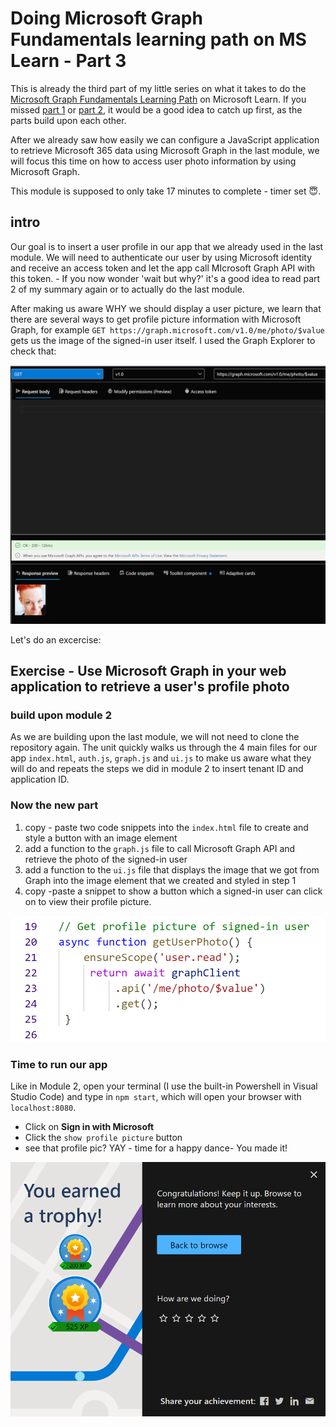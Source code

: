 # Doing Microsoft Graph Fundamentals learning path on MS Learn - Part 3

This is already the third part of my little series on what it takes to do the [Microsoft Graph Fundamentals Learning Path](https://docs.microsoft.com/en-us/learn/paths/m365-msgraph-fundamentals/) on Microsoft Learn. If you missed [part 1](https://m365princess.com/microsoft-graph-fundamentals-learning-path-module-1/) or [part 2](https://m365princess.com/microsoft-graph-fundamentals-learning-path-module-2/), it would be a good idea to catch up first, as the parts build upon each other. 

After we already saw how easily we can configure a JavaScript application to retrieve Microsoft 365 data using Microsoft Graph in the last module, we will focus this time on how to access user photo information by using Microsoft Graph. 

This module is supposed to only take 17 minutes to complete - timer set 😇. 

## intro

Our goal is to insert a user profile in our app that we already used in the last module. We will need to authenticate our user by using Microsoft identity and receive an access token and let the app call MIcrosoft Graph API with this token. - If you now wonder 'wait but why?' it's a good idea to read part 2 of my summary again or to actually do the last module. 

After making us aware WHY we should display a user picture, we learn that there are several ways to get profile picture information with Microsoft Graph, for example 
`GET https://graph.microsoft.com/v1.0/me/photo/$value` gets us the image of the signed-in user itself. I used the Graph Explorer to check that: 

![get user profile picture in Graph Explorer](https://github.com/LuiseFreese/blog/blob/main/media/GraphFun/GraphFun-image.png)

Let's do an excercise: 

## Exercise - Use Microsoft Graph in your web application to retrieve a user's profile photo

### build upon module 2

As we are building upon the last module, we will not need to clone the repository again. The unit quickly walks us through the 4 main files for our app `index.html`, `auth.js`, `graph.js` and `ui.js` to make us aware what they will do and repeats the steps we did in module 2 to insert tenant ID and application ID. 

### Now the new part

1. copy - paste two code snippets into the `index.html` file to create and style a button with an image element
2. add a function to the `graph.js` file to call Microsoft Graph API and retrieve the photo of the signed-in user
3. add a function to the `ui.js` file that displays the image that we got from Graph into the image element that we created and styled in step 1
4. copy -paste a snippet to show a button which a signed-in user can click on to view their profile picture. 

![6 lines to get the profile picture from Graph](https://github.com/LuiseFreese/blog/blob/main/media/GraphFun/get-pic.png)

### Time to run our app 

Like in Module 2, open your terminal (I use the built-in Powershell in Visual Studio Code) and type in `npm start`, which will open your browser with `localhost:8080`. 

* Click on **Sign in with Microsoft**
* Click the `show profile picture` button 
* see that profile pic? YAY - time for a happy dance- You made it!

![your MS Learn Trophy](https://github.com/LuiseFreese/blog/blob/main/media/GraphFun/tropy.png)

